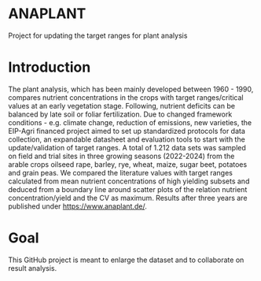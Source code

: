 # ANAPLANT
Project for updating the target ranges for plant analysis

# Introduction
The plant analysis, which has been mainly developed between 1960 - 1990, compares nutrient concentrations in the crops with target ranges/critical values at an early vegetation stage. Following, nutrient deficits can be balanced by late soil or foliar fertilization. Due to changed framework conditions - e.g. climate change, reduction of emissions, new varieties, the EIP-Agri financed project aimed to set up standardized protocols for data collection, an expandable datasheet and evaluation tools to start with the update/validation of target ranges. A total of 1.212 data sets was sampled on field and trial sites in three growing seasons (2022-2024) from the arable crops oilseed rape, barley, rye, wheat, maize, sugar beet, potatoes and grain peas. We compared the literature values with target ranges
calculated from mean nutrient concentrations of high yielding subsets and deduced from a boundary line around scatter plots of the relation nutrient concentration/yield and the CV as maximum. Results after three years are published under https://www.anaplant.de/. 

# Goal
This GitHub project is meant to enlarge the dataset and to collaborate on result analysis.
